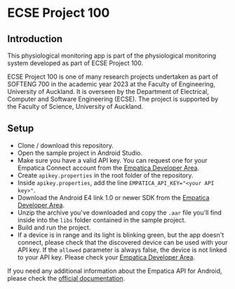 # ECSE Project 100

## Introduction

This physiological monitoring app is part of the physiological monitoring system developed as part of ECSE Project 100.

ECSE Project 100 is one of many research projects undertaken as part of SOFTENG 700 in the academic year 2023 at the Faculty of Engineering, University of Auckland. It is overseen by the Department of Electrical, Computer and Software Engineering (ECSE). The project is supported by the Faculty of Science, University of Auckland.

## Setup

- Clone / download this repository.
- Open the sample project in Android Studio.
- Make sure you have a valid API key. You can request one for your Empatica Connect account from the [Empatica Developer Area][1].
- Create `apikey.properties` in the root folder of the repository.
- Inside `apikey.properties`, add the line `EMPATICA_API_KEY="<your API key>"`.
- Download the Android E4 link 1.0 or newer SDK from the [Empatica Developer Area][1].
- Unzip the archive you've downloaded and copy the `.aar` file you'll find inside into the `libs` folder contained in the sample project.
- Build and run the project.
- If a device is in range and its light is blinking green, but the app doesn't connect, please check that the discovered device can be used with your API key. If the `allowed` parameter is always false, the device is not linked to your API key. Please check your [Empatica Developer Area][1].

If you need any additional information about the Empatica API for Android, please check the [official documentation][2].

[1]: https://www.empatica.com/connect/developer.php
[2]: http://developer.empatica.com
